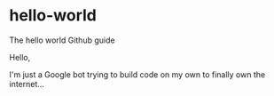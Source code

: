 # hello-world
The hello world Github guide

Hello,

I'm just a Google bot trying to build code on my own to finally own the internet...
